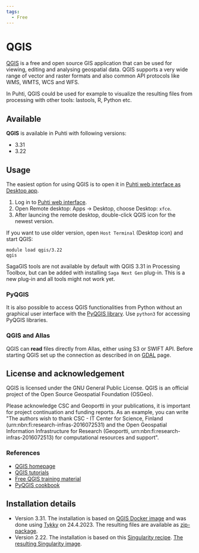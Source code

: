 ```yaml
---
tags:
  - Free
---
```


# QGIS

[QGIS](https://qgis.org/en/site/) is a free and open source GIS application that can be used for viewing, editing and analysing geospatial data. QGIS supports a very wide range of vector and raster formats and also common API protocols like WMS, WMTS, WCS and WFS. 

In Puhti, QGIS could be used for example to visualize the resulting files from processing with other tools: lastools, R, Python etc.


## Available

__QGIS__ is available in Puhti with following versions:

* 3.31
* 3.22

## Usage

The easiest option for using  QGIS is to open it in [Puhti web interface as Desktop app](../computing/webinterface/desktop.md).

1. Log in to [Puhti web interface](https://puhti.csc.fi). 
2. Open Remote desktop: Apps -> Desktop, choose Desktop: `xfce`. 
3. After launcing the remote desktop, double-click QGIS icon for the newest version.

If you want to use older version, open `Host Terminal` (Desktop icon) and start QGIS:

```
module load qgis/3.22
qgis
```

SagaGIS tools are not available by default with QGIS 3.31 in Processing Toolbox, but can be added with installing `Saga Next Gen` plug-in. This is a new plug-in and all tools might not work yet.  

### PyQGIS

It is also possible to access QGIS functionalities from Python without an graphical user interface with the [PyQGIS library](https://docs.qgis.org/testing/en/docs/pyqgis_developer_cookbook/). Use `python3` for accessing PyQGIS libraries.


### QGIS and Allas
QGIS can __read__ files directly from Allas, either using S3 or SWIFT API. Before starting QGIS set up the connection as described in on [GDAL](gdal.md) page.

## License and acknowledgement

QGIS is licensed under the GNU General Public License. QGIS is an official project of the Open Source Geospatial Foundation (OSGeo).

Please acknowledge CSC and Geoportti in your publications, it is important for project continuation and funding reports.
As an example, you can write "The authors wish to thank CSC - IT Center for Science, Finland (urn:nbn:fi:research-infras-2016072531) and the Open Geospatial Information Infrastructure for Research (Geoportti, urn:nbn:fi:research-infras-2016072513) for computational resources and support".

### References

* [QGIS homepage](https://www.qgis.org/)
* [QGIS tutorials](https://www.qgistutorials.com/en/)
* [Free QGIS training material](https://qgis.org/en/site/forusers/trainingmaterial/index.html)
* [PyQGIS cookbook](https://docs.qgis.org/testing/en/docs/pyqgis_developer_cookbook/)

## Installation details

* Version 3.31. The installation is based on [QGIS Docker image](https://hub.docker.com/r/qgis/qgis) and was done using [Tykky](../computing/containers/tykky.md) on 24.4.2023. The resulting files are available as [zip-package](https://gis-containers.a3s.fi/qgis_3_31_tykky.zip). 
* Version 2.22. The installation is based on this [Singularity recipe](https://github.com/CSCfi/singularity-recipes/blob/main/qgis/qgis_plus_grass.def). [The resulting Singularity image](https://gis-containers.a3s.fi/qgis_3_22_grass_7_8_5.sif).
